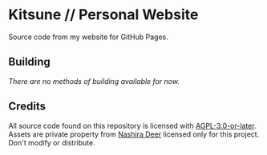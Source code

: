 # Kitsune // Personal Website

Source code from my website for GitHub Pages.

## Building

*There are no methods of building available for now.*

## Credits

All source code found on this repository is licensed with [AGPL-3.0-or-later](LICENSE.txt).
Assets are private property from [Nashira Deer](https://github.com/NashiraDeer) licensed only for this project. Don't modify or distribute.
